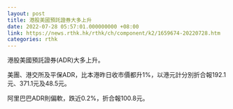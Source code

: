 ```yaml
---
layout: post
title: 港股美國預託證券大多上升
date: 2022-07-28 05:57:01.000000000 +08:00
link: https://news.rthk.hk/rthk/ch/component/k2/1659674-20220728.htm
categories: rthk
---
```


港股美國預託證券(ADR)大多上升。

美團、港交所及平保ADR，比本港昨日收市價都升1%，以港元計分別折合報192.1元、371.1元及48.5元。

阿里巴巴ADR則偏軟，跌近0.2%，折合報100.8元。

